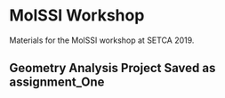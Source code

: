 # MolSSI Workshop

Materials for the MolSSI workshop at SETCA 2019.

## Geometry Analysis Project Saved as assignment_One
